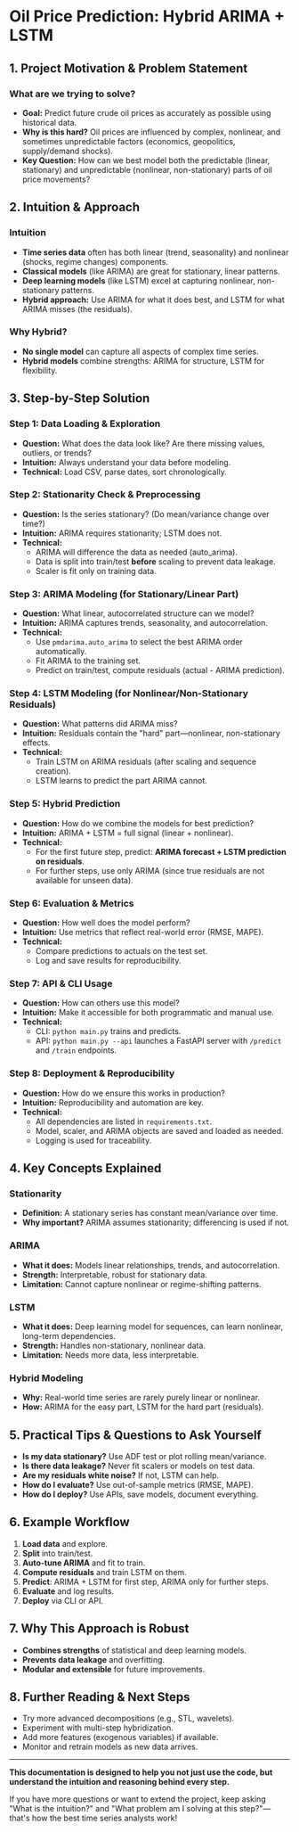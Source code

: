# Oil Price Prediction: Hybrid ARIMA + LSTM

## 1. Project Motivation & Problem Statement

### What are we trying to solve?
- **Goal:** Predict future crude oil prices as accurately as possible using historical data.
- **Why is this hard?** Oil prices are influenced by complex, nonlinear, and sometimes unpredictable factors (economics, geopolitics, supply/demand shocks).
- **Key Question:** How can we best model both the predictable (linear, stationary) and unpredictable (nonlinear, non-stationary) parts of oil price movements?

## 2. Intuition & Approach

### Intuition
- **Time series data** often has both linear (trend, seasonality) and nonlinear (shocks, regime changes) components.
- **Classical models** (like ARIMA) are great for stationary, linear patterns.
- **Deep learning models** (like LSTM) excel at capturing nonlinear, non-stationary patterns.
- **Hybrid approach:** Use ARIMA for what it does best, and LSTM for what ARIMA misses (the residuals).

### Why Hybrid?
- **No single model** can capture all aspects of complex time series.
- **Hybrid models** combine strengths: ARIMA for structure, LSTM for flexibility.

## 3. Step-by-Step Solution

### Step 1: Data Loading & Exploration
- **Question:** What does the data look like? Are there missing values, outliers, or trends?
- **Intuition:** Always understand your data before modeling.
- **Technical:** Load CSV, parse dates, sort chronologically.

### Step 2: Stationarity Check & Preprocessing
- **Question:** Is the series stationary? (Do mean/variance change over time?)
- **Intuition:** ARIMA requires stationarity; LSTM does not.
- **Technical:**
  - ARIMA will difference the data as needed (auto_arima).
  - Data is split into train/test **before** scaling to prevent data leakage.
  - Scaler is fit only on training data.

### Step 3: ARIMA Modeling (for Stationary/Linear Part)
- **Question:** What linear, autocorrelated structure can we model?
- **Intuition:** ARIMA captures trends, seasonality, and autocorrelation.
- **Technical:**
  - Use `pmdarima.auto_arima` to select the best ARIMA order automatically.
  - Fit ARIMA to the training set.
  - Predict on train/test, compute residuals (actual - ARIMA prediction).

### Step 4: LSTM Modeling (for Nonlinear/Non-Stationary Residuals)
- **Question:** What patterns did ARIMA miss?
- **Intuition:** Residuals contain the "hard" part—nonlinear, non-stationary effects.
- **Technical:**
  - Train LSTM on ARIMA residuals (after scaling and sequence creation).
  - LSTM learns to predict the part ARIMA cannot.

### Step 5: Hybrid Prediction
- **Question:** How do we combine the models for best prediction?
- **Intuition:** ARIMA + LSTM = full signal (linear + nonlinear).
- **Technical:**
  - For the first future step, predict: **ARIMA forecast + LSTM prediction on residuals**.
  - For further steps, use only ARIMA (since true residuals are not available for unseen data).

### Step 6: Evaluation & Metrics
- **Question:** How well does the model perform?
- **Intuition:** Use metrics that reflect real-world error (RMSE, MAPE).
- **Technical:**
  - Compare predictions to actuals on the test set.
  - Log and save results for reproducibility.

### Step 7: API & CLI Usage
- **Question:** How can others use this model?
- **Intuition:** Make it accessible for both programmatic and manual use.
- **Technical:**
  - CLI: `python main.py` trains and predicts.
  - API: `python main.py --api` launches a FastAPI server with `/predict` and `/train` endpoints.

### Step 8: Deployment & Reproducibility
- **Question:** How do we ensure this works in production?
- **Intuition:** Reproducibility and automation are key.
- **Technical:**
  - All dependencies are listed in `requirements.txt`.
  - Model, scaler, and ARIMA objects are saved and loaded as needed.
  - Logging is used for traceability.

## 4. Key Concepts Explained

### Stationarity
- **Definition:** A stationary series has constant mean/variance over time.
- **Why important?** ARIMA assumes stationarity; differencing is used if not.

### ARIMA
- **What it does:** Models linear relationships, trends, and autocorrelation.
- **Strength:** Interpretable, robust for stationary data.
- **Limitation:** Cannot capture nonlinear or regime-shifting patterns.

### LSTM
- **What it does:** Deep learning model for sequences, can learn nonlinear, long-term dependencies.
- **Strength:** Handles non-stationary, nonlinear data.
- **Limitation:** Needs more data, less interpretable.

### Hybrid Modeling
- **Why:** Real-world time series are rarely purely linear or nonlinear.
- **How:** ARIMA for the easy part, LSTM for the hard part (residuals).

## 5. Practical Tips & Questions to Ask Yourself
- **Is my data stationary?** Use ADF test or plot rolling mean/variance.
- **Is there data leakage?** Never fit scalers or models on test data.
- **Are my residuals white noise?** If not, LSTM can help.
- **How do I evaluate?** Use out-of-sample metrics (RMSE, MAPE).
- **How do I deploy?** Use APIs, save models, document everything.

## 6. Example Workflow
1. **Load data** and explore.
2. **Split** into train/test.
3. **Auto-tune ARIMA** and fit to train.
4. **Compute residuals** and train LSTM on them.
5. **Predict**: ARIMA + LSTM for first step, ARIMA only for further steps.
6. **Evaluate** and log results.
7. **Deploy** via CLI or API.

## 7. Why This Approach is Robust
- **Combines strengths** of statistical and deep learning models.
- **Prevents data leakage** and overfitting.
- **Modular and extensible** for future improvements.

## 8. Further Reading & Next Steps
- Try more advanced decompositions (e.g., STL, wavelets).
- Experiment with multi-step hybridization.
- Add more features (exogenous variables) if available.
- Monitor and retrain models as new data arrives.

---

**This documentation is designed to help you not just use the code, but understand the intuition and reasoning behind every step.**

If you have more questions or want to extend the project, keep asking "What is the intuition?" and "What problem am I solving at this step?"—that's how the best time series analysts work! 